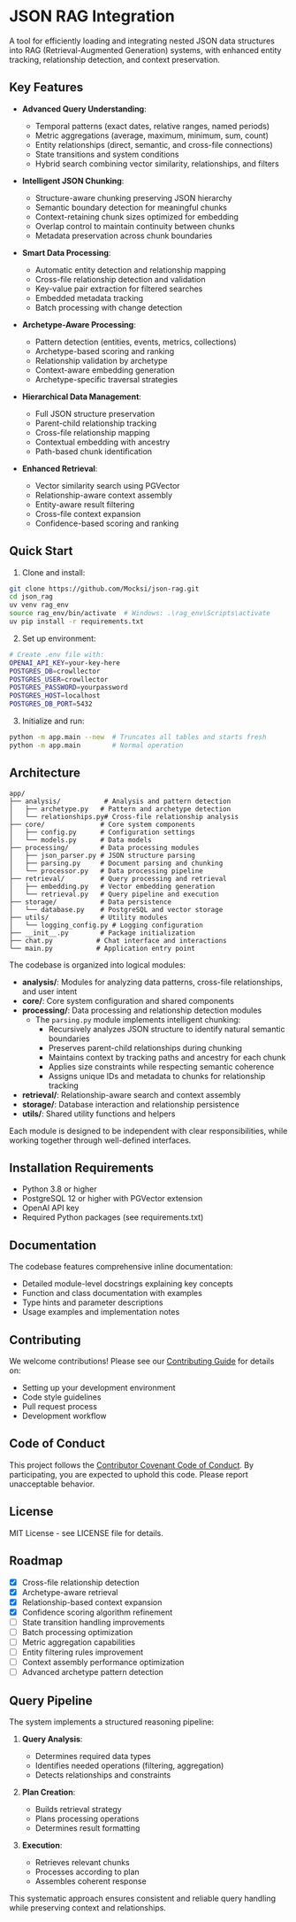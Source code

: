 # JSON RAG Integration

A tool for efficiently loading and integrating nested JSON data structures into RAG (Retrieval-Augmented Generation) systems, with enhanced entity tracking, relationship detection, and context preservation.

## Key Features

* **Advanced Query Understanding**:
  - Temporal patterns (exact dates, relative ranges, named periods)
  - Metric aggregations (average, maximum, minimum, sum, count)
  - Entity relationships (direct, semantic, and cross-file connections)
  - State transitions and system conditions
  - Hybrid search combining vector similarity, relationships, and filters

* **Intelligent JSON Chunking**:
  - Structure-aware chunking preserving JSON hierarchy
  - Semantic boundary detection for meaningful chunks
  - Context-retaining chunk sizes optimized for embedding
  - Overlap control to maintain continuity between chunks
  - Metadata preservation across chunk boundaries

* **Smart Data Processing**:
  - Automatic entity detection and relationship mapping
  - Cross-file relationship detection and validation
  - Key-value pair extraction for filtered searches
  - Embedded metadata tracking
  - Batch processing with change detection

* **Archetype-Aware Processing**:
  - Pattern detection (entities, events, metrics, collections)
  - Archetype-based scoring and ranking
  - Relationship validation by archetype
  - Context-aware embedding generation
  - Archetype-specific traversal strategies

* **Hierarchical Data Management**:
  - Full JSON structure preservation
  - Parent-child relationship tracking
  - Cross-file relationship mapping
  - Contextual embedding with ancestry
  - Path-based chunk identification

* **Enhanced Retrieval**:
  - Vector similarity search using PGVector
  - Relationship-aware context assembly
  - Entity-aware result filtering
  - Cross-file context expansion
  - Confidence-based scoring and ranking


## Quick Start

1. Clone and install:
```bash
git clone https://github.com/Mocksi/json-rag.git
cd json_rag
uv venv rag_env
source rag_env/bin/activate  # Windows: .\rag_env\Scripts\activate
uv pip install -r requirements.txt
```

2. Set up environment:
```bash
# Create .env file with:
OPENAI_API_KEY=your-key-here
POSTGRES_DB=crowllector
POSTGRES_USER=crowllector
POSTGRES_PASSWORD=yourpassword
POSTGRES_HOST=localhost
POSTGRES_DB_PORT=5432
```

3. Initialize and run:
```bash
python -m app.main --new  # Truncates all tables and starts fresh
python -m app.main        # Normal operation
```

## Architecture
```
app/
├── analysis/           # Analysis and pattern detection
│   ├── archetype.py   # Pattern and archetype detection
│   └── relationships.py# Cross-file relationship analysis
├── core/              # Core system components
│   ├── config.py      # Configuration settings
│   └── models.py      # Data models
├── processing/        # Data processing modules
│   ├── json_parser.py # JSON structure parsing
│   ├── parsing.py     # Document parsing and chunking
│   └── processor.py   # Data processing pipeline
├── retrieval/         # Query processing and retrieval
│   ├── embedding.py   # Vector embedding generation
│   └── retrieval.py   # Query pipeline and execution
├── storage/           # Data persistence
│   └── database.py    # PostgreSQL and vector storage
├── utils/             # Utility modules
│   └── logging_config.py # Logging configuration
├── __init__.py        # Package initialization
├── chat.py           # Chat interface and interactions
└── main.py           # Application entry point
```

The codebase is organized into logical modules:

- **analysis/**: Modules for analyzing data patterns, cross-file relationships, and user intent
- **core/**: Core system configuration and shared components
- **processing/**: Data processing and relationship detection modules
  - The `parsing.py` module implements intelligent chunking:
    - Recursively analyzes JSON structure to identify natural semantic boundaries
    - Preserves parent-child relationships during chunking
    - Maintains context by tracking paths and ancestry for each chunk
    - Applies size constraints while respecting semantic coherence
    - Assigns unique IDs and metadata to chunks for relationship tracking
- **retrieval/**: Relationship-aware search and context assembly
- **storage/**: Database interaction and relationship persistence
- **utils/**: Shared utility functions and helpers

Each module is designed to be independent with clear responsibilities, while working together through well-defined interfaces.

## Installation Requirements

- Python 3.8 or higher
- PostgreSQL 12 or higher with PGVector extension
- OpenAI API key
- Required Python packages (see requirements.txt)

## Documentation

The codebase features comprehensive inline documentation:
- Detailed module-level docstrings explaining key concepts
- Function and class documentation with examples
- Type hints and parameter descriptions
- Usage examples and implementation notes

## Contributing

We welcome contributions! Please see our [Contributing Guide](CONTRIBUTING.md) for details on:
- Setting up your development environment
- Code style guidelines
- Pull request process
- Development workflow

## Code of Conduct

This project follows the [Contributor Covenant Code of Conduct](CODE_OF_CONDUCT.md). By participating, you are expected to uphold this code. Please report unacceptable behavior.

## License

MIT License - see LICENSE file for details.

## Roadmap

- [x] Cross-file relationship detection
- [x] Archetype-aware retrieval
- [x] Relationship-based context expansion
- [x] Confidence scoring algorithm refinement
- [ ] State transition handling improvements
- [ ] Batch processing optimization
- [ ] Metric aggregation capabilities
- [ ] Entity filtering rules improvement
- [ ] Context assembly performance optimization
- [ ] Advanced archetype pattern detection

## Query Pipeline

The system implements a structured reasoning pipeline:

1. **Query Analysis**: 
   - Determines required data types
   - Identifies needed operations (filtering, aggregation)
   - Detects relationships and constraints

2. **Plan Creation**:
   - Builds retrieval strategy
   - Plans processing operations
   - Determines result formatting

3. **Execution**:
   - Retrieves relevant chunks
   - Processes according to plan
   - Assembles coherent response

This systematic approach ensures consistent and reliable query handling while preserving context and relationships.

